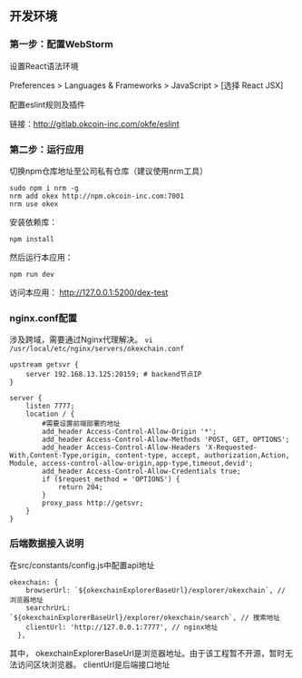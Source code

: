 ## 开发环境

### 第一步：配置WebStorm

设置React语法环境

Preferences > Languages & Frameworks > JavaScript > [选择 React JSX]

配置eslint规则及插件

链接：http://gitlab.okcoin-inc.com/okfe/eslint


### 第二步：运行应用

切换npm仓库地址至公司私有仓库（建议使用nrm工具）
```shell
sudo npm i nrm -g
nrm add okex http://npm.okcoin-inc.com:7001
nrm use okex
```

安装依赖库：

```shell
npm install
```

然后运行本应用：

```shell
npm run dev
```

访问本应用：
http://127.0.0.1:5200/dex-test


### nginx.conf配置
涉及跨域，需要通过Nginx代理解决。
`vi /usr/local/etc/nginx/servers/okexchain.conf`

```shell
upstream getsvr {
    server 192.168.13.125:20159; # backend节点IP
}

server {
    listen 7777;
    location / {
        #需要设置前端部署的地址
        add_header Access-Control-Allow-Origin '*';
        add_header Access-Control-Allow-Methods 'POST, GET, OPTIONS';
        add_header Access-Control-Allow-Headers 'X-Requested-With,Content-Type,origin, content-type, accept, authorization,Action, Module, access-control-allow-origin,app-type,timeout,devid';
        add_header Access-Control-Allow-Credentials true;
        if ($request_method = 'OPTIONS') {
            return 204;
        }
        proxy_pass http://getsvr;
    }
}
```

### 后端数据接入说明

在src/constants/config.js中配置api地址

```shell
okexchain: {
    browserUrl: `${okexchainExplorerBaseUrl}/explorer/okexchain`, // 浏览器地址
    searchrUrL: `${okexchainExplorerBaseUrl}/explorer/okexchain/search`, // 搜索地址
    clientUrl: 'http://127.0.0.1:7777', // nginx地址
  },
```
其中，
okexchainExplorerBaseUrl是浏览器地址。由于该工程暂不开源，暂时无法访问区块浏览器。
clientUrl是后端接口地址
